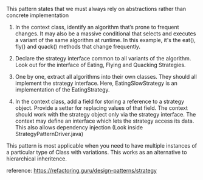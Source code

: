 This pattern states that we must always rely on abstractions rather than 
concrete implementation



1. In the context class, identify an algorithm that’s prone to frequent changes. It may also be a massive conditional that selects and executes a variant of the same algorithm at runtime. 
In this example, it's the eat(), fly() and quack() methods that change frequently.

2. Declare the strategy interface common to all variants of the algorithm. Look out for the interface of Eating, Flying and Quacking Strategies.

3. One by one, extract all algorithms into their own classes. They should all implement the strategy interface. Here, EatingSlowStrategy is an implementation of the EatingStrategy.

4. In the context class, add a field for storing a reference to a strategy object. Provide a setter for replacing values of that field. The context should work with the strategy object only via the strategy interface. The context may define an interface which lets the strategy access its data. This also allows dependency injection (Look inside StrategyPatternDriver.java)

This pattern is most applicable when you need to have multiple instances of a particular type of Class 
with variations. This works as an alternative to hierarchical inheritence.  


reference: https://refactoring.guru/design-patterns/strategy